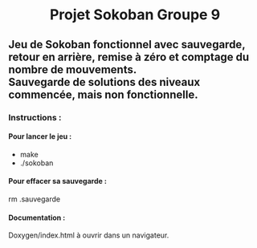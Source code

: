 # <center>Projet Sokoban Groupe 9</center>

## Jeu de Sokoban fonctionnel avec sauvegarde, retour en arrière, remise à zéro et comptage du nombre de mouvements.<br>Sauvegarde de solutions des niveaux commencée, mais non fonctionnelle.
### Instructions :
#### Pour lancer le jeu :
- make
- ./sokoban

#### Pour effacer sa sauvegarde :
rm .sauvegarde
#### Documentation :
Doxygen/index.html à ouvrir dans un navigateur.
